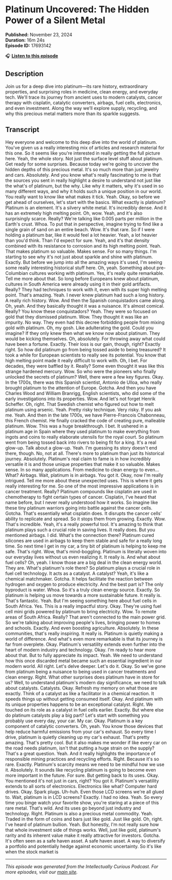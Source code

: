# Platinum Uncovered: The Hidden Power of a Silent Metal

**Published:** November 23, 2024  
**Duration:** 16m 24s  
**Episode ID:** 17693142

🎧 **[Listen to this episode](https://intellectuallycurious.buzzsprout.com/2529712/episodes/17693142-platinum-uncovered-the-hidden-power-of-a-silent-metal)**

## Description

Join us for a deep dive into platinum—its rare history, extraordinary properties, and surprising roles in medicine, clean energy, and everyday tech. We'll trace its journey from ancient uses to modern catalysts, cancer therapy with cisplatin, catalytic converters, airbags, fuel cells, electronics, and even investment. Along the way we’ll explore supply, recycling, and why this precious metal matters more than its sparkle suggests.

## Transcript

Hey everyone and welcome to this deep dive into the world of platinum. You've given us a really interesting mix of articles and research material for this one. So it seems like you're interested in really getting the full picture here. Yeah, the whole story. Not just the surface level stuff about platinum. Get ready for some surprises. Because today we're going to uncover the hidden depths of this precious metal. It's so much more than just jewelry and cars. Absolutely. And you know what's really fascinating to me is that the sources you sent in really highlight a desire to understand not just like the what's of platinum, but the why. Like why it matters, why it's used in so many different ways, and why it holds such a unique position in our world. You really want to know like what makes it tick. Yeah. Okay, so before we get ahead of ourselves, let's start with the basics. What exactly is platinum? Platinum is an element. It's a silvery white metal. It's incredibly dense. And it has an extremely high melting point. Oh, wow. Yeah, and it's also surprisingly scarce. Really? We're talking like 0.005 parts per million in the Earth's crust. Whoa. To put that in perspective, imagine trying to find like a single grain of sand on an entire beach. Wow. It's that rare. So if I were holding a platinum bar, like it would feel a lot heavier. Yeah, a lot heavier than you'd think. Than I'd expect for sure. Yeah, and it's that density combined with its resistance to corrosion and its high melting point. Yeah. That makes platinum so valuable. Makes sense. For so many things. I'm starting to see why it's not just about sparkle and shine with platinum. Exactly. But before we jump into all the amazing ways it's used, I'm seeing some really interesting historical stuff here. Oh, yeah. Something about pre-Columbian cultures working with platinum. Yes, it's really quite remarkable. Tell me more about that. So long before Europeans knew about platinum, cultures in South America were already using it in their gold artifacts. Really? They had techniques to work with it, even with its super high melting point. That's amazing. Yeah. I never knew platinum had such a long history. A really rich history. Wow. And then the Spanish conquistadors came along. Oh, yeah. And they basically thought it was a nuisance. It's almost comical. Really? You know these conquistadors? Yeah. They were so focused on gold that they dismissed platinum. Wow. They thought it was like an impurity. No way. They even had this decree forbidding people from mixing gold with platinum. Oh, my gosh. Like adulterating the gold. Could you imagine? If they only knew then what we know now about platinum. They would be kicking themselves. Oh, absolutely. For throwing away what could have been a fortune. Exactly. Their loss is our gain, though, right? Exactly right. So how did platinum go from being tossed aside to being treasured? It took a while for European scientists to really see its potential. You know that high melting point made it really difficult to work with. Oh, I bet. For decades, they were baffled by it. Really? Some even thought it was like this strange hardened mercury. Wow. So who were the pioneers who finally unlocked the secrets of platinum? Well, there were a few key figures. Okay. In the 1700s, there was this Spanish scientist, Antonio de Ulloa, who really brought platinum to the attention of Europe. Gotcha. And then you have Charles Wood and William Branrigg, English scientists, who did some of the early investigations into its properties. Wow. And let's not forget Henrik Scheffer. Oh, right. That Swedish chemist who figured out how to melt platinum using arsenic. Yeah. Pretty risky technique. Very risky. If you ask me. Yeah. And then in the late 1700s, we have Pierre-Francois Chabonneau, this French chemist. He finally cracked the code of creating pure, malleable platinum. Wow. This was a huge breakthrough. I bet. It ushered in a platinum age in Spain where they used platinum to make everything from ingots and coins to really elaborate utensils for the royal court. So platinum went from being tossed back into rivers to being fit for a king. It's a real glow-up. Talk about a glow-up. Yeah. I'm guessing its story doesn't end there, though. No, not at all. There's more to platinum than just its historical journey. Absolutely. Platinum's real claim to fame is in how incredibly versatile it is and those unique properties that make it so valuable. Makes sense. In so many applications. From medicine to clean energy to even... What? Airbags. Wait, platinum is in airbags. You got it. Okay, now I'm really intrigued. Tell me more about these unexpected uses. This is where it gets really interesting for me. So one of the most impressive applications is in cancer treatment. Really? Platinum compounds like cisplatin are used in chemotherapy to fight certain types of cancer. Cisplatin, I've heard that name before, but I never really understood how it works. So imagine like these tiny platinum warriors going into battle against the cancer cells. Gotcha. That's essentially what cisplatin does. It disrupts the cancer cells' ability to replicate and spread. So it stops them from growing. Exactly. Wow. That's incredible. Yeah, it's a really powerful tool. It's amazing to think that platinum plays such a crucial role in saving lives. It really does. But you mentioned airbags. I did. What's the connection there? Platinum cured silicones are used in airbags to keep them stable and safe for a really long time. So next time I get in my car, a tiny bit of platinum is helping to keep me safe. That's right. Wow, that's mind-boggling. Platinum is literally woven into our everyday lives without us even realizing it. It really is. And what about fuel cells? Oh, yeah. I know those are a big deal in the clean energy world. They are. What's platinum's role there? So platinum plays a crucial role in fuel cell technology. It acts as a catalyst. A catalyst? Yeah, it's like a chemical matchmaker. Gotcha. It helps facilitate the reaction between hydrogen and oxygen to produce electricity. And the best part is? The only byproduct is water. Whoa. So it's a truly clean energy source. Exactly. So platinum is helping us move towards a more sustainable future. It really is. That's fantastic. Yeah. But I'm seeing something here about fuel cells in South Africa. Yes. This is a really impactful story. Okay. They're using fuel cell mini grids powered by platinum to bring electricity. Wow. To remote areas of South Africa. Really? That aren't connected to the main power grid. So we're talking about improving people's lives, bringing power to homes and schools. Exactly. And even boosting agriculture. Absolutely. In these communities, that's really inspiring. It really is. Platinum is quietly making a world of difference. And what's even more remarkable is that its journey is far from overplete. Okay. Platinum's versatility extends even further into the heart of modern industry and technology. Okay. I'm ready to hear more about that. But to fully appreciate its impact. Yeah. We need to understand how this once discarded metal became such an essential ingredient in our modern world. All right. Let's delve deeper. Let's do it. Okay. So we've gone from platinum being a nuisance to being used in cancer treatments and clean energy. Right. What other surprises does platinum have in store for us? Well, to understand platinum's modern day significance, we need to talk about catalysts. Catalysts. Okay. Refresh my memory on what those are exactly. Think of a catalyst as like a facilitator in a chemical reaction. It speeds things up without getting consumed itself. Okay. And platinum with its unique properties happens to be an exceptional catalyst. Right. We touched on its role as a catalyst in fuel cells earlier. Exactly. But where else do platinum catalysts play a big part? Let's start with something you probably use every day, your car. My car. Okay. Platinum is a key component of catalytic converters. Oh, yeah. You know those devices that help reduce harmful emissions from your car's exhaust. So every time I drive, platinum is quietly cleaning up my car's exhaust. That's pretty amazing. That's pretty cool. But it also makes me wonder if like every car on the road needs platinum, isn't that putting a huge strain on the supply? That's a great question. Yeah. And it really highlights the importance of responsible mining practices and recycling efforts. Right. Because it's so rare. Exactly. Platinum's scarcity means we need to be mindful how we use it. Absolutely. It sounds like recycling platinum is going to become even more important in the future. For sure. But getting back to its uses. Okay. You mentioned it's not just in cars, right? You got it. Platinum's versatility extends to all sorts of electronics. Electronics like what? Computer hard drives. Okay. Spark plugs. Uh-huh. Even those LCD screens we're all glued to. Wait, platinum is in LCD screens? Exactly. I had no idea. Yeah. So every time you binge watch your favorite show, you're staring at a piece of this rare metal. That's wild. And its uses go beyond just industry and technology. Right. Platinum is also a precious metal commodity. Yeah. Traded in the form of coins and bars just like gold. Just like gold. Oh, right. I've heard of platinum bullion. Yeah. But honestly, I'm not really sure how that whole investment side of things works. Well, just like gold, platinum's rarity and its inherent value make it really attractive for investors. Gotcha. It's often seen as a safe haven asset. A safe haven asset. A way to diversify a portfolio and potentially hedge against economic uncertainty. So it's like when the stock market is

---
*This episode was generated from the Intellectually Curious Podcast. For more episodes, visit our [main site](https://intellectuallycurious.buzzsprout.com).*
